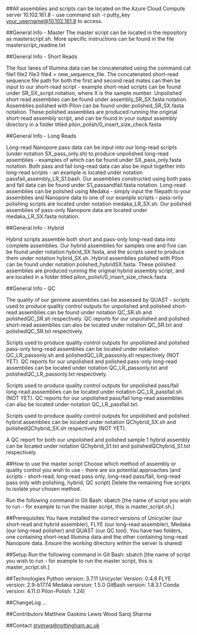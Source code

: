 ##All assemblies and scripts can be located on the Azure Cloud Compute server 10.102.161.8 - use command ssh -i putty_key your_username@10.102.161.8 to access.


##General Info - Master
The master script can be located in the repository as masterscript.sh. More specific instructions can be found in the file masterscript_readme.txt


##General Info - Short Reads

The four lanes of Illumina data can be concatenated using the command cat file1 file2 file3 file4 > new_sequence_file.
The concatenated short-read sequence file path for both the first and second read mates can then be input to our short-read script - example short-read scripts can be found under SR_SX_script notation, where X is the sample number.
Unpolished short read assemblies can be found under assembly_SR_SX.fasta notation. Assemblies polished with Pilon can be found under polished_SR_SX.fasta notation. These polished assemblies are produced running the original short-read assembly script, and can be found in your output assembly directory in a folder titled pilon_polish/0_insert_size_check.fasta 

##General Info - Long Reads

Long-read Nanopore pass data can be input into our long-read scripts (under notation SX_pass_only.sh) to produce unpolished long-read assemblies - examples of which can be found under SX_pass_only.fasta notation. 
Both pass and fail long-read data can also be input together into long-read scripts - an example is located under notation passfail_assembly_LR_S1.bash.
Our assemblies constructed using both pass and fail data can be found under S1_passandfail.fasta notation.
Long-read assemblies can be polished using Medaka - simply input the filepath to your assemblies and Nanopore data to one of our example scripts - pass-only polishing scripts are located under notation medaka_LR_SX.sh.
Our polished assemblies of pass-only Nanopore data are located under medaka_LR_SX.fasta notation.

##General Info - Hybrid

Hybrid scripts assemble both short and pass-only long-read data into complete assemblies. Our hybrid assemblies for samples one and five can be found under notation hybrid_SX.fasta, and the scripts used to produce them under notation hybrid_SX.sh. Hybrid assemblies polished with Pilon can be found under notation polished_hybridSX.fasta. These polished assemblies are produced running the original hybrid assembly script, and are located in a folder titled pilon_polish/0_insert_size_check.fasta 

##General Info - QC

The quality of our genome assemblies can be assessed by QUAST - scripts used to produce quality control outputs for unpolished and polished short-read assemblies can be found under notation QC_SR.sh and polishedQC_SR.sh respectively.
QC reports for our unpolished and polished short-read assemblies can also be located under notation QC_SR.txt and polishedQC_SR.txt respectively.

Scripts used to produce quality control outputs for unpolished and polished pass-only long-read assemblies can be located under notation QC_LR_passonly.sh and polishedQC_LR_passonly.sh respectively (NOT YET). QC reports for our unpolished and polished pass-only long-read assemblies can be located under notation QC_LR_passonly.txt and polishedQC_LR_passonly.txt respectively.

Scripts used to produce quality control outputs for unpolished pass/fail long-read asssemblies can be located under notation QC_LR_passfail.sh (NOT YET).
QC reports for our unpolished pass/fail long-read assemblies can also be located under notation QC_LR_passfail.txt.

Scripts used to produce quality control outputs for unpolished and polished hybrid assemblies can be located under notation QChybrid_SX.sh and polishedQChybrid_SX.sh respectively (NOT YET).

A QC report for both our unpolished and polished sample 1 hybrid assembly can be located under notation QChybrid_S1.txt and polishedQChybrid_S1.txt respectively.

##How to use the master script
Choose which method of assembly or quality control you wish to use - there are six potential approaches (and scripts - short-read, long-read pass only, long-read pass/fail, long-read pass only with polishing, hybrid, QC script)
Delete the remaining five scripts to isolate your chosen method.

Run the following command in Git Bash: sbatch [the name of script you wish to run - for example to run the master script, this is master_script.sh.]

##Prerequisites You have installed the correct versions of Unicycler (our short-read and hybrid assembler), FLYE (our long-read assembler), Medaka (our long-read polisher) and QUAST (our QC tool).
You have two folders, one containing short-read Illumina data and the other containing long-read Nanopore data. Ensure the working directory within the server is shared/

##Setup Run the following command in Git Bash: sbatch [the name of script you wish to run - for example to run the master script, this is master_script.sh.]

##Technologies Python version: 3.7.11 Unicycler Version: 0.4.8 FLYE version: 2.9-b1774 Medaka version: 1.5.0 GitBash version: 1.8.3.1 Conda version: 4.11.0 Pilon-Polish: 1.24)

##ChangeLog ...

##Contributors Matthew Gaskins Lewis Wood Saroj Sharma

##Contact stymwg@nottingham.ac.uk
